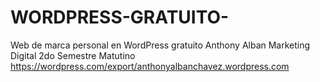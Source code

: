 # WORDPRESS-GRATUITO-
Web de marca personal en WordPress gratuito 
Anthony Alban
Marketing Digital 2do Semestre Matutino
https://wordpress.com/export/anthonyalbanchavez.wordpress.com
